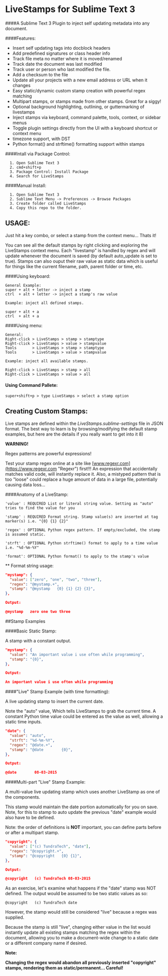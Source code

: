 # LiveStamps for Sublime Text 3

####A Sublime Text 3 Plugin to inject self updating metadata into any document.

####Features:  

  * Insert self updating tags into docblock headers
  * Add predefined signatures or class header info
  * Track file meta no matter where it is moved/renamed
  * Track date the document was last modified
  * Track user or person who last modified the file.
  * Add a checksum to the file
  * Update all your projects with a new email address or URL when it changes
  * Easy static/dynamic custom stamp creation with powerful regex matching
  * Multipart stamps, or stamps made from other stamps. Great for a siggy!
  * Optional background highlighting, outlining, or guttermarking of livestamps 
  * Inject stamps via keyboard, command palette, tools, context, or sidebar menus
  * Toggle plugin settings directly from the UI with a keyboard shortcut or context menu
  * timezone support, with DST
  * Python format() and strftime() formatting support within stamps
  
####Intall via Package Control: 

```
  1. Open Sublime Text 3
  2. cmd+shift+p
  3. Package Control: Install Package
  4. Search for LiveStamps
```

####Manual Install: 

```
  1. Open Sublime Text 3
  2. Sublime Text Menu -> Preferences -> Browse Packages
  3. Create folder called LiveStamps
  4. Copy this repo to the folder.
```



## USAGE:

Just hit a key combo, or select a stamp from the context menu...  Thats it! 

You can see all the default stamps by right clicking and exploring the LiveStamps context menu. Each "livestamp" is handled by regex and will update whenever the document is saved (by default auto_update is set to true). Stamps can also ouput their raw value as static data which is useful for things like the current filename, path, parent folder or time, etc.

####Using keyboard:

```
General Example:
super + alt + letter -> inject a stamp
ctrl  + alt + letter -> inject a stamp's raw value

Example: inject all defined stamps.

super + alt + a                        
ctrl  + alt + a      
```

####Using menu:

```
General:
Right-click > LiveStamps > stamp > stamptype
Right-click > LiveStamps > value > stampvalue
Tools       > LiveStamps > stamp > stamptype
Tools       > LiveStamps > value > stampvalue

Example: inject all available stamps.

Right-click > LiveStamps > stamp > all
Right-click > LiveStamps > value > all
```

#### Using Command Pallete:
```
super+shift+p > type LiveStamps > select a stamp option
```



## Creating Custom Stamps:

Live stamps are defined within the *LiveStamps.sublime-settings* file in JSON format. The best way to learn is by browsing/modifying the default stamp examples, but here are the details if you really want to get into it 8)

**WARNING!**

Regex patterns are powerful expressions!
    
Test your stamp regex online at a site like [www.regexr.com](https://www.regexr.com "Regexr") first!!! An expression that accidentally matches valid code, will instantly replace it. Also, a mistyped pattern that is too "loose" could replace a huge amount of data in a large file, potentially causing data loss...



####Anatomy of a LiveStamp:

```
'value' : REQUIRED List or literal string value. Setting as "auto" tries to find the value for you

'stamp' : REQUIRED Format string. Stamp value(s) are inserted at tag marker(s) i.e. "{0} {1} {2}"

'regex' : OPTIONAL Python regex pattern. If empty/excluded, the stamp is assumed static.

'strft' : OPTIONAL Python strftime() format to apply to a time value i.e. "%d-%m-%Y"

'format': OPTIONAL Python format() to apply to the stamp's value
```

** Format string usage:

```json
"mystamp": {
  "value": ["zero", "one", "two", "three"],
  "regex": "@mystamp.+",
  "stamp": "@mystamp   {0} {1} {2} {3}",
},

Output:

@mystamp   zero one two three
```


##Stamp Examples

####Basic Static Stamp: 

A stamp with a constant output.

```json
"mystamp": {
  "value": "An important value i use often while programming",
  "stamp": "{0}",
},

Output: 

An important value i use often while programming

```



####"Live" Stamp Example (with time formatting): 

A live updating stamp to insert the current date.

Note the "auto" value, Which tells LiveStamps to grab the current time. A constant Python time value could be entered as the value as well, allowing a static time inputs.

```json
"date": {
  "value": "auto",
  "strft": "%d-%m-%Y",
  "regex": "@date.+",
  "stamp": "@date        {0}",
},

Output: 

@date        08-03-2015
```



####Multi-part "Live" Stamp Example: 

A multi-value live updating stamp which uses another LiveStamp as one of the components.

This stamp would maintain the date portion automatically for you on save. Note, for this to stamp to auto update the previous "date" example would also have to be defined.

Note: the order of definitions is **NOT** important, you can define parts before or after a multipart stamp.

```json
"copyright": {
  "value": ["(c) TundraTech", "date"],
  "regex": "@copyright.+",
  "stamp": "@copyright   {0} {1}",
},

Output:

@copyright   (c) TundraTech 08-03-2015
```

As an exercise, let's examine what happens if the "date" stamp was NOT defined. The output would be assumed to be two static values as so:

```
@copyright   (c) TundraTech date
```

However, the stamp would still be considered "live" because a regex was supplied. 

Because the stamp is still "live", changing either value in the list would instantly update all existing stamps matching the regex within the document, allowing you to make a document-wide change to a static date or a different company name if desired. 

**Note:**

**Changing the regex would abandon all previously inserted "copyright" stamps, rendering them as static/permanent... Careful!**




